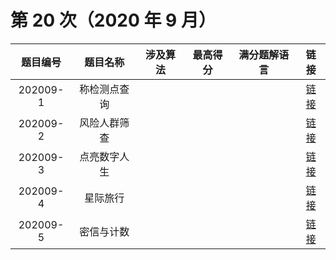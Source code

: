 # 第 20 次（2020 年 9 月）


| 题目编号 | 题目名称 | 涉及算法 | 最高得分 | 满分题解语言 | 链接 | 
| :-: | :-: | :-: | :-: | :-: | :-: |
| 202009-1 | 称检测点查询 |  |  |  |  [链接](1\index.md) | 
| 202009-2 | 风险人群筛查 |  |  |  |  [链接](2\index.md) | 
| 202009-3 | 点亮数字人生 |  |  |  |  [链接](3\index.md) | 
| 202009-4 | 星际旅行 |  |  |  |  [链接](4\index.md) | 
| 202009-5 | 密信与计数 |  |  |  |  [链接](5\index.md) | 
